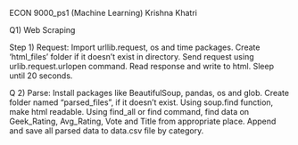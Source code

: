 
ECON 9000_ps1 (Machine Learning)                                     Krishna Khatri

Q1) Web Scraping 
 
Step 1) Request:
Import urllib.request, os and time packages. 
Create ‘html_files’ folder if it doesn’t exist in directory.
Send request using urlib.request.urlopen command.
Read response and write to html.
Sleep until 20 seconds.



Q 2) Parse:
Install packages like BeautifulSoup, pandas, os and glob.
Create folder named “parsed_files”, if it doesn’t exist.
Using soup.find function, make html readable.
Using find_all or find command, find data on Geek_Rating, Avg_Rating, Vote and Title from appropriate place.
Append and save all parsed data to data.csv file by category. 

